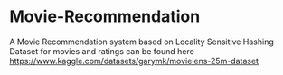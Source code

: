 # Movie-Recommendation
A Movie Recommendation system based on Locality Sensitive Hashing
Dataset for movies and ratings can be found here https://www.kaggle.com/datasets/garymk/movielens-25m-dataset
